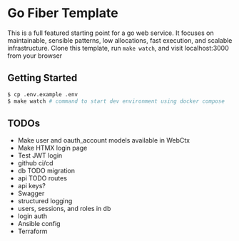 # Go Fiber Template

This is a full featured starting point for a go web service. It focuses on
maintainable, sensible patterns, low allocations, fast execution, and scalable
infrastructure. Clone this template, run `make watch`, and visit localhost:3000
from your browser

## Getting Started

```bash
$ cp .env.example .env
$ make watch # command to start dev environment using docker compose
```

## TODOs
- Make user and oauth_account models available in WebCtx
- Make HTMX login page
- Test JWT login
- github ci/cd
- db TODO migration
- api TODO routes
- api keys?
- Swagger
- structured logging
- users, sessions, and roles in db
- login auth
- Ansible config
- Terraform
